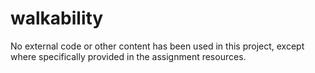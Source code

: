 # walkability
No external code or other content has been used in this project, except where specifically provided in the assignment resources.
